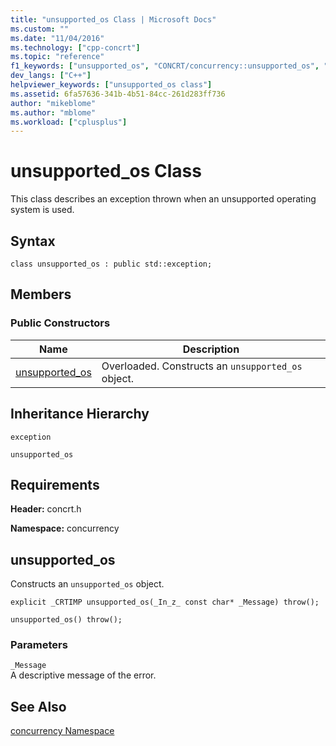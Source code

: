 ```yaml
---
title: "unsupported_os Class | Microsoft Docs"
ms.custom: ""
ms.date: "11/04/2016"
ms.technology: ["cpp-concrt"]
ms.topic: "reference"
f1_keywords: ["unsupported_os", "CONCRT/concurrency::unsupported_os", "CONCRT/concurrency::unsupported_os::unsupported_os"]
dev_langs: ["C++"]
helpviewer_keywords: ["unsupported_os class"]
ms.assetid: 6fa57636-341b-4b51-84cc-261d283ff736
author: "mikeblome"
ms.author: "mblome"
ms.workload: ["cplusplus"]
---
```

# unsupported_os Class
This class describes an exception thrown when an unsupported operating system is used.  
  
## Syntax  
  
```
class unsupported_os : public std::exception;
```  
  
## Members  
  
### Public Constructors  
  
|Name|Description|  
|----------|-----------------|  
|[unsupported_os](#ctor)|Overloaded. Constructs an `unsupported_os` object.|  
  
## Inheritance Hierarchy  
 `exception`  
  
 `unsupported_os`  
  
## Requirements  
 **Header:** concrt.h  
  
 **Namespace:** concurrency  
  
##  <a name="ctor"></a> unsupported_os 

 Constructs an `unsupported_os` object.  
  
```
explicit _CRTIMP unsupported_os(_In_z_ const char* _Message) throw();

unsupported_os() throw();
```  
  
### Parameters  
 `_Message`  
 A descriptive message of the error.  
  
## See Also  
 [concurrency Namespace](concurrency-namespace.md)
